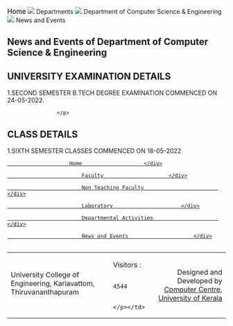 <div class="deptLeftDiv">
<div class="navaigatorDiv" style="width:">
<p><a href="/" style="text-decoration:none; color:black; font-size:110%;">Home</a> <img src="images/arrow.png"/> Departments <img src="images/arrow.png"/> Department of Computer Science &amp; Engineering <img src="images/arrow.png"/> News and Events</p>
</div>
<h2>News and Events of Department of Computer Science &amp; Engineering</h2>
<h2>UNIVERSITY EXAMINATION DETAILS</h2>
<p>  1.SECOND SEMESTER B.TECH DEGREE EXAMINATION COMMENCED ON 24-05-2022. 

            		</p>
<h2>CLASS DETAILS </h2>
<p>1.SIXTH SEMESTER CLASSES COMMENCED ON 18-05-2022</p>
</div>
<div class="deptRightDiv"> <!-- for Department Menu -->
<a href="aboutDept.php?dep=2"><div class="deptRightDivMenuItem">

						Home        	        </div>
</a>
<a href="faculty.php?did=2">
<div class="deptRightDivMenuItem">						

							Faculty	                    </div>
</a>
<a href="nonTeachingFaculty.php?did=2">
<div class="deptRightDivMenuItem">						

							Non Teaching Faculty	                    </div>
</a>
<a href="laboratory.php?did=2">
<div class="deptRightDivMenuItem">						

							Laboratory	                    </div>
</a>
<a href="deptActivities.php?did=2">
<div class="deptRightDivMenuItem">						

							Departmental Activities	                    </div>
</a>
<a href="deptNewsEvents.php?did=2">
<div class="deptRightDivMenuItemSelect">						

							News and Events	                    </div>
</a>
</div>
</div>
<div class="footer-block">
<img alt="" src="images/blue-bottom-line.png"/>
<table width="100%">
<tr>
<td style="text-align:left"><p align="left" style="margin-top:8px;">University College of Engineering, Kariavattom, Thiruvananthapuram </p></td>
<td><p>Visitors : 
            
            4544            
            
            </p></td>
<td style="text-align:right;"><p style="text-align:right;">Designed and Developed by <a href="http://kucc.keralauniversity.ac.in/" target="_blank">Computer Centre, University of Kerala</a></p></td>
</tr>
</table>
</div> </div>